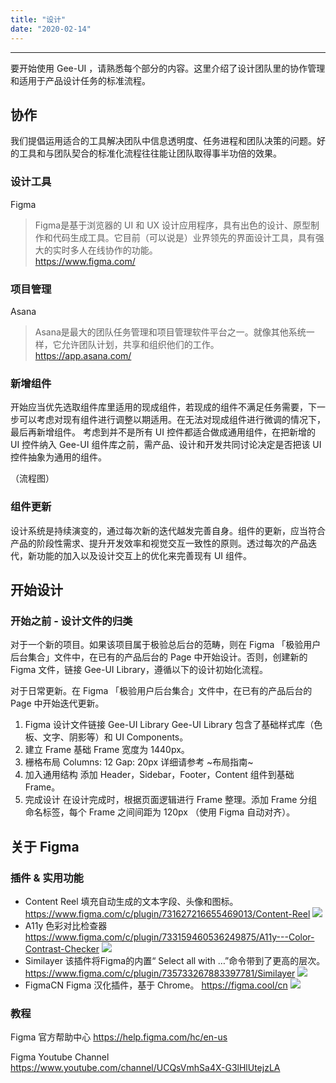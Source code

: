 ```yaml
---
title: "设计"
date: "2020-02-14"
---
```


---
要开始使用 Gee-UI ，请熟悉每个部分的内容。这里介绍了设计团队里的协作管理和适用于产品设计任务的标准流程。

## 协作
我们提倡运用适合的工具解决团队中信息透明度、任务进程和团队决策的问题。好的工具和与团队契合的标准化流程往往能让团队取得事半功倍的效果。

### 设计工具
Figma
> Figma是基于浏览器的 UI 和 UX 设计应用程序，具有出色的设计、原型制作和代码生成工具。它目前（可以说是）业界领先的界面设计工具，具有强大的实时多人在线协作的功能。  
https://www.figma.com/

### 项目管理
Asana
> Asana是最大的团队任务管理和项目管理软件平台之一。就像其他系统一样，它允许团队计划，共享和组织他们的工作。  
https://app.asana.com/

### 新增组件
开始应当优先选取组件库里适用的现成组件，若现成的组件不满足任务需要，下一步可以考虑对现有组件进行调整以期适用。在无法对现成组件进行微调的情况下，最后再新增组件。
考虑到并不是所有 UI 控件都适合做成通用组件，在把新增的 UI 控件纳入 Gee-UI 组件库之前，需产品、设计和开发共同讨论决定是否把该 UI 控件抽象为通用的组件。

（流程图）

### 组件更新
设计系统是持续演变的，通过每次新的迭代越发完善自身。组件的更新，应当符合产品的阶段性需求、提升开发效率和视觉交互一致性的原则。透过每次的产品迭代，新功能的加入以及设计交互上的优化来完善现有 UI 组件。

## 开始设计
### 开始之前 - 设计文件的归类
对于一个新的项目。如果该项目属于极验总后台的范畴，则在 Figma 「极验用户后台集合」文件中，在已有的产品后台的 Page 中开始设计。否则，创建新的 Figma 文件，链接 Gee-UI Library，遵循以下的设计初始化流程。

对于日常更新。在 Figma 「极验用户后台集合」文件中，在已有的产品后台的 Page 中开始迭代更新。

1. Figma 设计文件链接 Gee-UI Library
Gee-UI Library 包含了基础样式库（色板、文字、阴影等）和 UI Components。
2. 建立 Frame
基础 Frame 宽度为 1440px。
3. 栅格布局
Columns: 12
Gap: 20px
详细请参考 ~布局指南~
4. 加入通用结构
添加 Header，Sidebar，Footer，Content 组件到基础 Frame。
5. 完成设计
在设计完成时，根据页面逻辑进行 Frame 整理。添加 Frame 分组命名标签，每个 Frame 之间间距为 120px （使用 Figma 自动对齐）。

## 关于 Figma
### 插件 & 实用功能
- Content Reel
填充自动生成的文本字段、头像和图标。
https://www.figma.com/c/plugin/731627216655469013/Content-Reel
![](%E5%BC%80%E5%A7%8B/thumbnail.png)
- A11y
色彩对比检查器 
https://www.figma.com/c/plugin/733159460536249875/A11y---Color-Contrast-Checker
![](%E5%BC%80%E5%A7%8B/thumbnail.png)
- Similayer 
该插件将Figma的内置“ Select all with …”命令带到了更高的层次。
https://www.figma.com/c/plugin/735733267883397781/Similayer
![](%E5%BC%80%E5%A7%8B/thumbnail.png)
- FigmaCN
Figma 汉化插件，基于 Chrome。
https://figma.cool/cn
![](%E5%BC%80%E5%A7%8B/hero-image.c5168a37.jpg)

### 教程
Figma 官方帮助中心
https://help.figma.com/hc/en-us

Figma Youtube Channel
https://www.youtube.com/channel/UCQsVmhSa4X-G3lHlUtejzLA